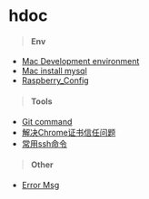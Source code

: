 # hdoc

> #### Env

 - [Mac Development environment](./document/mac_env.md)
 - [Mac install mysql](./document/mac_install_mysql.md)
 - [Raspberry_Config](./document/raspberry_config.md)

> #### Tools
 - [Git command](./document/git_command.md)
 - [解决Chrome证书信任问题](./document/ssl.md)
 - [常用ssh命令](./document/ssh.md)


> #### Other
 - [Error Msg](./document/message.md)
